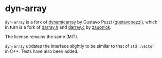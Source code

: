 # dyn-array

`dyn-array` is a fork of [dynamicarray](https://github.com/gustavopezzi/dynamicarray) by Gustavo Pezzi ([gustavopezzi](https://github.com/gustavopezzi)), which in turn is a fork of [darray.h](https://github.com/zauonlok/renderer/blob/master/renderer/core/darray.h) and [darray.c](https://github.com/zauonlok/renderer/blob/master/renderer/core/darray.c) by [zauonlok](https://github.com/zauonlok).

The license remains the same (MIT).

`dyn-array` updates the interface slightly to be similar to that of `std::vector` in C++. Tests have also been added.
